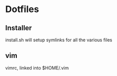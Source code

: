 # Dotfiles

## Installer

install.sh will setup symlinks for all the various files


## vim

vimrc, linked into $HOME/.vim

